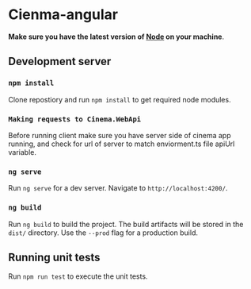 # Cienma-angular

**Make sure you have the latest version of [Node](https://nodejs.org/en/) on your machine**.

## Development server

### `npm install`

Clone repostiory and run `npm install` to get required node modules.

### `Making requests to Cinema.WebApi`

Before running client make sure you have server side of cinema app running, and check for url of server 
to match enviorment.ts file apiUrl variable.

### `ng serve`

Run `ng serve` for a dev server. Navigate to `http://localhost:4200/`.

### `ng build`

Run `ng build` to build the project. The build artifacts will be stored in the `dist/` directory. Use the `--prod` flag for a production build.

## Running unit tests

Run `npm run test` to execute the unit tests.
